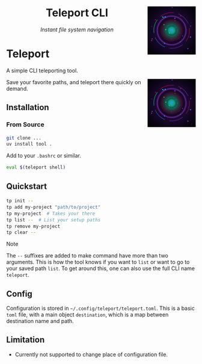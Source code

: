 <div align="center">
  <h1>
  <img align="right" src="./assets/teleport-icon.png" alt="Teleport Icon" width="128" height="128">
  Teleport CLI</h1>
  <p><em>Instant file system navigation</em></p>
</div>

# Teleport

A simple CLI teleporting tool.

<img align="right" src="./assets/teleport-icon.png" alt="Teleport Icon" width="128" height="128">

Save your favorite paths, and teleport there quickly on demand.

## Installation

### From Source
```bash
git clone ...
uv install tool .
```

Add to your `.bashrc` or similar.
```bash
eval $(teleport shell)
```

## Quickstart
```bash
tp init --
tp add my-project "path/to/project"
tp my-project  # Takes your there
tp list --  # List your setup paths
tp remove my-project
tp clear --

```

> [!Note]
> The `--` suffixes are added to make command have more than two arguments. 
> This is how the tool knows if you want to `list` or want to go to your saved path `list`.
> To get around this, one can also use the full CLI name `teleport`.


## Config
Configuration is stored in `~/.config/teleport/teleport.toml`.
This is a basic `toml` file, with a main object `destination`, which is a map between destination name and path.

## Limitation
- Currently not supported to change place of configuration file. 

